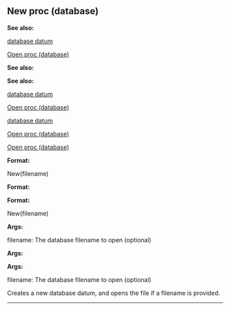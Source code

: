 

 New proc (database)
---------------------




**See also:** 


[database datum](#/database) 

[Open proc (database)](#/database/proc/Open) 




**See also:** 

**See also:**

[database datum](#/database) 

[Open proc (database)](#/database/proc/Open) 


[database datum](#/database)

[Open proc (database)](#/database/proc/Open) 

[Open proc (database)](#/database/proc/Open)


**Format:** 


 New(filename)
 


**Format:** 

**Format:**

 New(filename)



**Args:** 


 filename: The database filename to open (optional)
 


**Args:** 

**Args:**

 filename: The database filename to open (optional)


 Creates a new database datum, and opens the file if a filename is provided.





---


